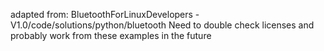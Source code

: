 adapted from:
    BluetoothForLinuxDevelopers - V1.0/code/solutions/python/bluetooth
Need to double check licenses and probably work from these examples in the future
